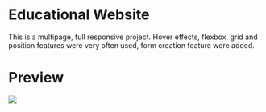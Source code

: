 # Educational Website 
This is a multipage, full responsive project. Hover effects, flexbox, grid and position features were very often used, form creation feature were added.
# Preview
![](education2.gif)
